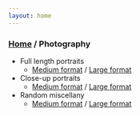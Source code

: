 ```yaml
---
layout: home
---
```


<h3><a href="/">Home</a> / Photography</h3>


- Full length portraits
    - [Medium format](/ph/mf/portraits_full.html) / [Large format](/ph/lf/portraits_full.html)
- Close-up portraits
    - [Medium format](/ph/mf/portraits_close.html) / [Large format](/ph/lf/portraits_close.html)
- Random miscellany
    - [Medium format](/ph/mf/misc.html) / [Large format](/ph/lf/misc.html)
